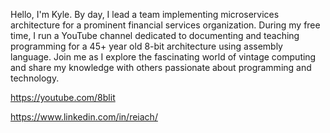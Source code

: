 Hello, I'm Kyle. By day, I lead a team implementing microservices architecture for a prominent financial services organization. During my free time, I run a YouTube channel dedicated to documenting and teaching programming for a 45+ year old 8-bit architecture using assembly language. Join me as I explore the fascinating world of vintage computing and share my knowledge with others passionate about programming and technology.

https://youtube.com/8blit

https://www.linkedin.com/in/reiach/
